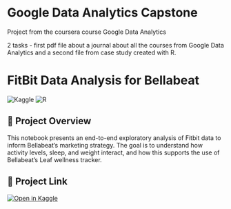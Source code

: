# Google Data Analytics Capstone

Project from the coursera course Google Data Analytics

2 tasks - first pdf file about a journal about all the courses from Google Data Analytics and a second file from case study created with R.


# FitBit Data Analysis for Bellabeat 

![Kaggle](https://img.shields.io/badge/Made%20on-Kaggle-blue?logo=kaggle)
![R](https://img.shields.io/badge/Language-R-%2766CCFF?logo=r)

## 📌 Project Overview

This notebook presents an end-to-end exploratory analysis of Fitbit data to inform Bellabeat’s marketing strategy. The goal is to understand how activity levels, sleep, and weight interact, and how this supports the use of Bellabeat’s Leaf wellness tracker.

## 🔗 Project Link
[![Open in Kaggle](https://kaggle.com/static/images/open-in-kaggle.svg)]([https://www.kaggle.com/your-username/project-name](https://www.kaggle.com/code/giselet/analise-fitbit-bellabeat))




